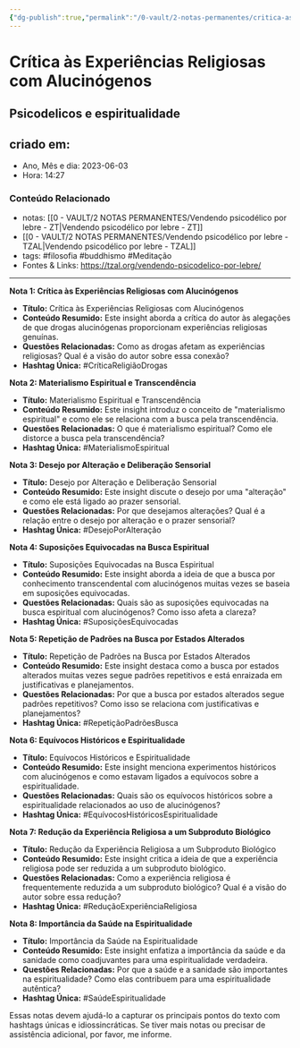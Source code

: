 ```yaml
---
{"dg-publish":true,"permalink":"/0-vault/2-notas-permanentes/critica-as-experiencias-religiosas-com-alucinogenos/","tags":["permanente","filosofia","buddhismo","Meditação","CríticaReligiãoDrogas","MaterialismoEspiritual","DesejoPorAlteração","SuposiçõesEquivocadas","RepetiçãoPadrõesBusca","EquívocosHistóricosEspiritualidade","ReduçãoExperiênciaReligiosa","SaúdeEspiritualidade"],"dgHomeLink":true,"dgShowLocalGraph":true,"dgShowFileTree":true,"dgEnableSearch":true,"noteIcon":""}
---
```


# Crítica às Experiências Religiosas com Alucinógenos

## Psicodelicos e espiritualidade

## criado em: 
-  Ano, Mês e dia: 2023-06-03
- Hora: 14:27

### Conteúdo Relacionado
- notas: [[0 - VAULT/2 NOTAS PERMANENTES/Vendendo psicodélico por lebre - ZT\|Vendendo psicodélico por lebre - ZT]]
- [[0 - VAULT/2 NOTAS PERMANENTES/Vendendo psicodélico por lebre - TZAL\|Vendendo psicodélico por lebre - TZAL]]
- tags: #filosofia #buddhismo #Meditação
- Fontes & Links:  https://tzal.org/vendendo-psicodelico-por-lebre/
---

**Nota 1: Crítica às Experiências Religiosas com Alucinógenos**

- **Título:** Crítica às Experiências Religiosas com Alucinógenos
- **Conteúdo Resumido:** Este insight aborda a crítica do autor às alegações de que drogas alucinógenas proporcionam experiências religiosas genuínas.
- **Questões Relacionadas:** Como as drogas afetam as experiências religiosas? Qual é a visão do autor sobre essa conexão?
- **Hashtag Única:** #CríticaReligiãoDrogas

**Nota 2: Materialismo Espiritual e Transcendência**

- **Título:** Materialismo Espiritual e Transcendência
- **Conteúdo Resumido:** Este insight introduz o conceito de "materialismo espiritual" e como ele se relaciona com a busca pela transcendência.
- **Questões Relacionadas:** O que é materialismo espiritual? Como ele distorce a busca pela transcendência?
- **Hashtag Única:** #MaterialismoEspiritual

**Nota 3: Desejo por Alteração e Deliberação Sensorial**

- **Título:** Desejo por Alteração e Deliberação Sensorial
- **Conteúdo Resumido:** Este insight discute o desejo por uma "alteração" e como ele está ligado ao prazer sensorial.
- **Questões Relacionadas:** Por que desejamos alterações? Qual é a relação entre o desejo por alteração e o prazer sensorial?
- **Hashtag Única:** #DesejoPorAlteração

**Nota 4: Suposições Equivocadas na Busca Espiritual**

- **Título:** Suposições Equivocadas na Busca Espiritual
- **Conteúdo Resumido:** Este insight aborda a ideia de que a busca por conhecimento transcendental com alucinógenos muitas vezes se baseia em suposições equivocadas.
- **Questões Relacionadas:** Quais são as suposições equivocadas na busca espiritual com alucinógenos? Como isso afeta a clareza?
- **Hashtag Única:** #SuposiçõesEquivocadas

**Nota 5: Repetição de Padrões na Busca por Estados Alterados**

- **Título:** Repetição de Padrões na Busca por Estados Alterados
- **Conteúdo Resumido:** Este insight destaca como a busca por estados alterados muitas vezes segue padrões repetitivos e está enraizada em justificativas e planejamentos.
- **Questões Relacionadas:** Por que a busca por estados alterados segue padrões repetitivos? Como isso se relaciona com justificativas e planejamentos?
- **Hashtag Única:** #RepetiçãoPadrõesBusca

**Nota 6: Equívocos Históricos e Espiritualidade**

- **Título:** Equívocos Históricos e Espiritualidade
- **Conteúdo Resumido:** Este insight menciona experimentos históricos com alucinógenos e como estavam ligados a equívocos sobre a espiritualidade.
- **Questões Relacionadas:** Quais são os equívocos históricos sobre a espiritualidade relacionados ao uso de alucinógenos?
- **Hashtag Única:** #EquívocosHistóricosEspiritualidade

**Nota 7: Redução da Experiência Religiosa a um Subproduto Biológico**

- **Título:** Redução da Experiência Religiosa a um Subproduto Biológico
- **Conteúdo Resumido:** Este insight critica a ideia de que a experiência religiosa pode ser reduzida a um subproduto biológico.
- **Questões Relacionadas:** Como a experiência religiosa é frequentemente reduzida a um subproduto biológico? Qual é a visão do autor sobre essa redução?
- **Hashtag Única:** #ReduçãoExperiênciaReligiosa

**Nota 8: Importância da Saúde na Espiritualidade**

- **Título:** Importância da Saúde na Espiritualidade
- **Conteúdo Resumido:** Este insight enfatiza a importância da saúde e da sanidade como coadjuvantes para uma espiritualidade verdadeira.
- **Questões Relacionadas:** Por que a saúde e a sanidade são importantes na espiritualidade? Como elas contribuem para uma espiritualidade autêntica?
- **Hashtag Única:** #SaúdeEspiritualidade

Essas notas devem ajudá-lo a capturar os principais pontos do texto com hashtags únicas e idiossincráticas. Se tiver mais notas ou precisar de assistência adicional, por favor, me informe.